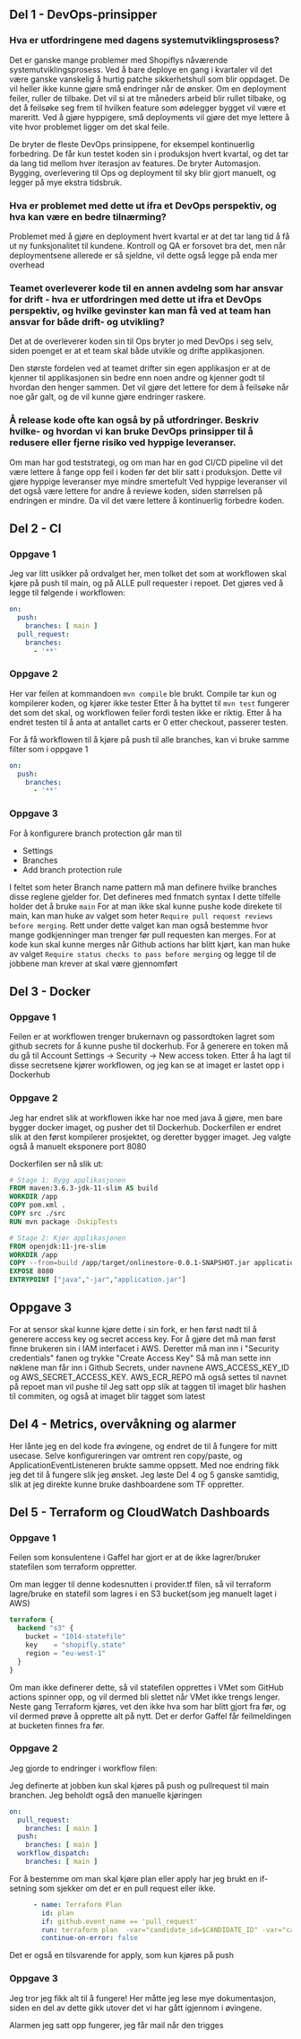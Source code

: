## Del 1 - DevOps-prinsipper
### Hva er utfordringene med dagens systemutviklingsprosess?
Det er ganske mange problemer med Shopiflys nåværende systemutviklingsprosess. 
Ved å bare deploye en gang i kvartaler vil det være ganske vanskelig å hurtig patche sikkerhetshull som blir oppdaget. De vil heller ikke kunne gjøre små endringer når de ønsker.
Om en deployment feiler, ruller de tilbake. Det vil si at tre måneders arbeid blir rullet tilbake, og det å feilsøke seg frem til hvilken feature som ødelegger bygget vil være et mareritt.
Ved å gjøre hyppigere, små deployments vil gjøre det mye lettere å vite hvor problemet ligger om det skal feile.

De bryter de fleste DevOps prinsippene, for  eksempel kontinuerlig forbedring. De får kun testet koden sin i produksjon hvert kvartal, og det tar da lang tid mellom hver iterasjon av features.
De bryter Automasjon. Bygging, overlevering til Ops og deployment til sky blir gjort manuelt, og legger på mye ekstra tidsbruk.

###  Hva er problemet med dette ut ifra et DevOps perspektiv, og hva kan være en bedre tilnærming?
Problemet med å gjøre en deployment hvert kvartal er at det tar lang tid å få ut ny funksjonalitet til kundene. Kontroll og QA er forsovet bra det, men når deploymentsene allerede er så sjeldne, vil dette også legge på enda mer overhead

### Teamet overleverer kode til en annen avdelng som har ansvar for drift - hva er utfordringen med dette ut ifra et DevOps perspektiv, og hvilke gevinster kan man få ved at team han ansvar for både drift- og utvikling?
Det at de overleverer koden sin til Ops bryter jo med DevOps i seg selv, siden poenget er at et team skal både utvikle og drifte applikasjonen.

Den største fordelen ved at teamet drifter sin egen applikasjon er at de kjenner til applikasjonen sin bedre enn noen andre og kjenner godt til hvordan den henger sammen. 
Det vil gjøre det lettere for dem å feilsøke når noe går galt, og de vil kunne gjøre endringer raskere.

### Å release kode ofte kan også by på utfordringer. Beskriv hvilke- og hvordan vi kan bruke DevOps prinsipper til å redusere eller fjerne risiko ved hyppige leveranser.
Om man har god teststrategi, og om man har en god CI/CD pipeline vil det være lettere å fange opp feil i koden før det blir satt i produksjon. Dette vil gjøre hyppige leveranser mye mindre smertefult
Ved hyppige leveranser vil det også være lettere for andre å reviewe koden, siden størrelsen på endringen er mindre. Da vil det være lettere å kontinuerlig forbedre koden.
## Del 2 - CI
### Oppgave 1
Jeg var litt usikker på ordvalget her, men tolket det som at workflowen skal kjøre på push til main, og på ALLE pull requester i repoet.
Det gjøres ved å legge til følgende i workflowen:
```yaml
on:
  push:
    branches: [ main ]
  pull_request:
    branches:
      - '**'
```

### Oppgave 2

Her var feilen at kommandoen ```mvn compile``` ble brukt. Compile tar kun og kompilerer koden, og kjører ikke tester
Etter å ha byttet til ```mvn test``` fungerer det som det skal, og workflowen feiler fordi testen ikke er riktig. Etter å ha endret testen til å anta at antallet carts er 0 etter checkout, passerer testen.

For å få workflowen til å kjøre på push til alle branches, kan vi bruke samme filter som i oppgave 1
```yaml
on:
  push:
    branches:
      - '**'
```
### Oppgave 3
For å konfigurere branch protection går man til
- Settings
- Branches
- Add branch protection rule

I feltet som heter Branch name pattern må man definere hvilke branches disse reglene gjelder for. Det defineres med fnmatch syntax
I dette tilfelle holder det å bruke ```main```
For at man ikke skal kunne pushe kode direkete til main, kan man huke av valget som heter ```Require pull request reviews before merging```. Rett under dette valget kan man også bestemme hvor mange godkjenninger man trenger før pull requesten kan merges.
For at kode kun skal kunne merges når Github actions har blitt kjørt, kan man huke av valget ```Require status checks to pass before merging``` og legge til de jobbene man krever at skal være gjennomført

## Del 3 - Docker
### Oppgave 1
Feilen er at workflowen trenger brukernavn og passordtoken lagret som github secrets for å kunne pushe til dockerhub. For å generere en token må du gå til Account Settings -> Security -> New access token. Etter å ha lagt til disse secretsene kjører workflowen, og jeg kan se at imaget er lastet opp i Dockerhub

### Oppgave 2
Jeg har endret slik at workflowen ikke har noe med java å gjøre, men bare bygger docker imaget, og pusher det til Dockerhub.
Dockerfilen er endret slik at den først kompilerer prosjektet, og deretter bygger imaget. Jeg valgte også å manuelt eksponere port 8080

Dockerfilen ser nå slik ut:
```dockerfile
# Stage 1: Bygg applikasjonen
FROM maven:3.6.3-jdk-11-slim AS build
WORKDIR /app
COPY pom.xml .
COPY src ./src
RUN mvn package -DskipTests

# Stage 2: Kjør applikasjonen
FROM openjdk:11-jre-slim
WORKDIR /app
COPY --from=build /app/target/onlinestore-0.0.1-SNAPSHOT.jar application.jar
EXPOSE 8080
ENTRYPOINT ["java","-jar","application.jar"]
```

## Oppgave 3
For at sensor skal kunne kjøre dette i sin fork, er hen først nødt til å generere access key og secret access key.
For å gjøre det må man først finne brukeren sin i IAM interfacet i AWS. Deretter må man inn i "Security credentials" fanen og trykke "Create Access Key"
Så må man sette inn nøklene man får inn i Github Secrets, under navnene AWS_ACCESS_KEY_ID og AWS_SECRET_ACCESS_KEY. AWS_ECR_REPO må også settes til navnet på repoet man vil pushe til
Jeg satt opp slik at taggen til imaget blir hashen til commiten, og også at imaget blir tagget som latest


## Del 4 - Metrics, overvåkning og alarmer

Her lånte jeg en del kode fra øvingene, og endret de til å fungere for mitt usecase. Selve konfigureringen var omtrent ren copy/paste, og ApplicationEventListeneren brukte samme oppsett. Med noe endring fikk jeg det til å fungere slik jeg ønsket.
Jeg løste Del 4 og 5 ganske samtidig, slik at jeg direkte kunne bruke dashboardene som TF oppretter.

## Del 5 - Terraform og CloudWatch Dashboards
### Oppgave 1
Feilen som konsulentene i Gaffel har gjort er at de ikke lagrer/bruker statefilen som terraform oppretter. 

Om man legger til denne kodesnutten i provider.tf filen, så vil terraform lagre/bruke en statefil som lagres i en S3 bucket(som jeg manuelt laget i AWS)
```terraform
terraform {
  backend "s3" {
    bucket = "1014-statefile"
    key    = "shopifly.state"
    region = "eu-west-1"
  }
}
```

Om man ikke definerer dette, så vil statefilen opprettes i VMet som GitHub actions spinner opp, og vil dermed bli slettet når VMet ikke trengs lenger.
Neste gang Terraform kjøres, vet den ikke hva som har blitt gjort fra før, og vil dermed prøve å opprette alt på nytt. 
Det er derfor Gaffel får feilmeldingen at bucketen finnes fra før.

### Oppgave 2
Jeg gjorde to endringer i workflow filen:

Jeg definerte at jobben kun skal kjøres på push og pullrequest til main branchen. Jeg beholdt også den manuelle kjøringen
```yaml
on:
  pull_request:
    branches: [ main ]
  push:
    branches: [ main ]
  workflow_dispatch:
    branches: [ main ]
```

For å bestemme om man skal kjøre plan eller apply har jeg brukt en if-setning som sjekker om det er en pull request eller ikke.
```yaml
      - name: Terraform Plan
        id: plan
        if: github.event_name == 'pull_request'
        run: terraform plan  -var="candidate_id=$CANDIDATE_ID" -var="candidate_email=$CANDIDATE_EMAIL" -no-color
        continue-on-error: false
```
Det er også en tilsvarende for apply, som kun kjøres på push

### Oppgave 3

Jeg tror jeg fikk alt til å fungere! Her måtte jeg lese mye dokumentasjon, siden en del av dette gikk utover det vi har gått igjennom i øvingene.

Alarmen jeg satt opp fungerer, jeg får mail når den trigges
